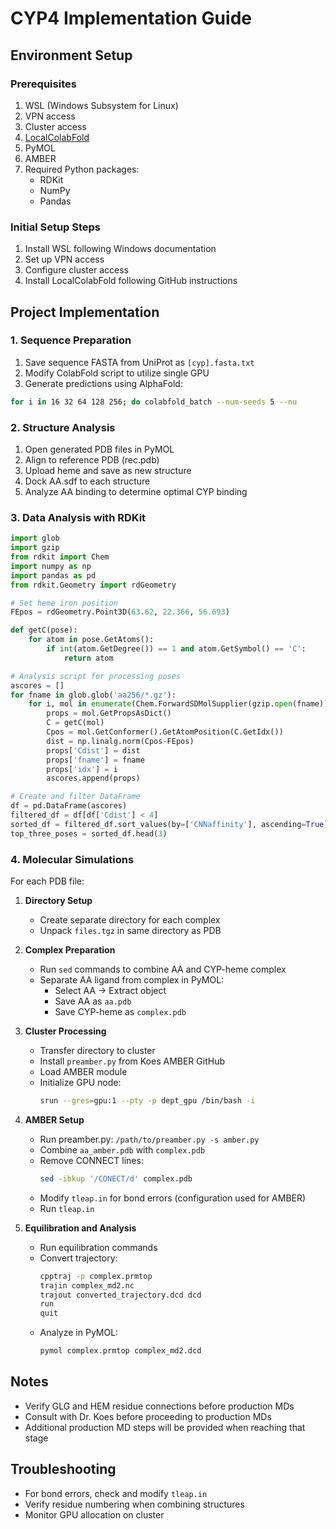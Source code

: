 # CYP4 Implementation Guide

## Environment Setup

### Prerequisites
1. WSL (Windows Subsystem for Linux)
2. VPN access
3. Cluster access
4. [LocalColabFold](https://github.com/YoshitakaMo/localcolabfold)
5. PyMOL
6. AMBER
7. Required Python packages:
   - RDKit
   - NumPy
   - Pandas

### Initial Setup Steps
1. Install WSL following Windows documentation
2. Set up VPN access
3. Configure cluster access
4. Install LocalColabFold following GitHub instructions

## Project Implementation

### 1. Sequence Preparation
1. Save sequence FASTA from UniProt as `[cyp].fasta.txt`
2. Modify ColabFold script to utilize single GPU
3. Generate predictions using AlphaFold:
```bash
for i in 16 32 64 128 256; do colabfold_batch --num-seeds 5 --nu
```

### 2. Structure Analysis
1. Open generated PDB files in PyMOL
2. Align to reference PDB (rec.pdb)
3. Upload heme and save as new structure
4. Dock AA.sdf to each structure
5. Analyze AA binding to determine optimal CYP binding

### 3. Data Analysis with RDKit
```python
import glob
import gzip
from rdkit import Chem
import numpy as np
import pandas as pd
from rdkit.Geometry import rdGeometry

# Set heme iron position
FEpos = rdGeometry.Point3D(63.62, 22.366, 56.693)

def getC(pose):
    for atom in pose.GetAtoms():
        if int(atom.GetDegree()) == 1 and atom.GetSymbol() == 'C':
            return atom

# Analysis script for processing poses
ascores = []
for fname in glob.glob('aa256/*.gz'):
    for i, mol in enumerate(Chem.ForwardSDMolSupplier(gzip.open(fname))):
        props = mol.GetPropsAsDict()
        C = getC(mol)
        Cpos = mol.GetConformer().GetAtomPosition(C.GetIdx())
        dist = np.linalg.norm(Cpos-FEpos)
        props['Cdist'] = dist
        props['fname'] = fname
        props['idx'] = i
        ascores.append(props)

# Create and filter DataFrame
df = pd.DataFrame(ascores)
filtered_df = df[df['Cdist'] < 4]
sorted_df = filtered_df.sort_values(by=['CNNaffinity'], ascending=True)
top_three_poses = sorted_df.head(3)
```

### 4. Molecular Simulations

For each PDB file:

1. **Directory Setup**
   - Create separate directory for each complex
   - Unpack `files.tgz` in same directory as PDB

2. **Complex Preparation**
   - Run `sed` commands to combine AA and CYP-heme complex
   - Separate AA ligand from complex in PyMOL:
     - Select AA → Extract object
     - Save AA as `aa.pdb`
     - Save CYP-heme as `complex.pdb`

3. **Cluster Processing**
   - Transfer directory to cluster
   - Install `preamber.py` from Koes AMBER GitHub
   - Load AMBER module
   - Initialize GPU node:
     ```bash
     srun --gres=gpu:1 --pty -p dept_gpu /bin/bash -i
     ```

4. **AMBER Setup**
   - Run preamber.py: `/path/to/preamber.py -s amber.py`
   - Combine `aa_amber.pdb` with `complex.pdb`
   - Remove CONNECT lines:
     ```bash
     sed -ibkup '/CONECT/d' complex.pdb
     ```
   - Modify `tleap.in` for bond errors (configuration used for AMBER)
   - Run `tleap.in`

5. **Equilibration and Analysis**
   - Run equilibration commands
   - Convert trajectory:
     ```bash
     cpptraj -p complex.prmtop
     trajin complex_md2.nc
     trajout converted_trajectory.dcd dcd
     run
     quit
     ```
   - Analyze in PyMOL:
     ```bash
     pymol complex.prmtop complex_md2.dcd
     ```

## Notes
- Verify GLG and HEM residue connections before production MDs
- Consult with Dr. Koes before proceeding to production MDs
- Additional production MD steps will be provided when reaching that stage

## Troubleshooting
- For bond errors, check and modify `tleap.in`
- Verify residue numbering when combining structures
- Monitor GPU allocation on cluster
